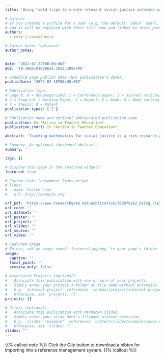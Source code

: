 ```yaml
---
title: 'Using field trips to create relevant social justice informed mathematics lessons in an elementary teacher education program: An action research study'

# Authors
# If you created a profile for a user (e.g. the default `admin` user), write the username (folder name) here
# and it will be replaced with their full name and linked to their profile.
authors:
  - cory-j-cascalheira

# Author notes (optional)
author_notes:
  - ''

date: '2022-07-22T00:00:00Z'
doi: '10.1080/01626620.2022.2096709'

# Schedule page publish date (NOT publication's date).
publishDate: '2022-09-18T00:00:00Z'

# Publication type.
# Legend: 0 = Uncategorized; 1 = Conference paper; 2 = Journal article;
# 3 = Preprint / Working Paper; 4 = Report; 5 = Book; 6 = Book section;
# 7 = Thesis; 8 = Patent
publication_types: ['2']

# Publication name and optional abbreviated publication name.
publication: In *Action in Teacher Education*
publication_short: In *Action in Teacher Education*

abstract: 'Teaching mathematics for social justice is a rich research area in which field trips have been under examined. The paucity of literature on math-based field trips for social justice, specifically, warrants further investigation. This action research study aims to improve our practice of empowering elementary preservice teachers to design math-based field trips to enhance student awareness of social justice issues. Two research questions (RQ) guided this project: (RQ1) How can teacher educators inspire social change within math education via the preparation of future elementary teachers using math-based field trips? (RQ2) What are preservice teachers? perceptions of designing socially just math lessons using fieldtrips? We provide an overview of previous literature, describe the project we designed, and provide an analysis of preservice teachers? experiences and perceptions of this project. Thematic analysis of student journals and final assignments generated eight overarching themes and three subordinate themes organized by three phases. Organization by phases indicates a structural approach that teacher educators may use when introducing a similar activity. Further analysis revealed elementary preservice teachers emphasized the beneficial challenge of this assignment, suggesting that math-based social justice field trips are important additions to teacher education programs. Finally, we discuss what we learned from this study as teacher educators and researchers and provide recommendations to the field of teacher education.'

# Summary. An optional shortened abstract.
summary: ''

tags: []

# Display this page in the Featured widget?
featured: true

# Custom links (uncomment lines below)
# links:
# - name: Custom Link
#   url: http://example.org

url_pdf: 'https://www.researchgate.net/publication/362076262_Using_Field_Trips_to_Create_Relevant_Social_Justice_Informed_Mathematics_Lessons_in_an_Elementary_Teacher_Education_Program_An_Action_Research_Study'
url_code: ''
url_dataset: ''
url_poster: ''
url_project: ''
url_slides: ''
url_source: ''
url_video: ''

# Featured image
# To use, add an image named `featured.jpg/png` to your page's folder.
image:
  caption: ''
  focal_point: ''
  preview_only: false

# Associated Projects (optional).
#   Associate this publication with one or more of your projects.
#   Simply enter your project's folder or file name without extension.
#   E.g. `internal-project` references `content/project/internal-project/index.md`.
#   Otherwise, set `projects: []`.
projects: []

# Slides (optional).
#   Associate this publication with Markdown slides.
#   Simply enter your slide deck's filename without extension.
#   E.g. `slides: "example"` references `content/slides/example/index.md`.
#   Otherwise, set `slides: ""`.
slides: ""
---
```


{{% callout note %}}
Click the _Cite_ button to download a bibtex for importing into a reference management system.
{{% /callout %}}
